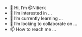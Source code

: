 - 👋 Hi, I’m @Nitierk
- 👀 I’m interested in ...
- 🌱 I’m currently learning ...
- 💞️ I’m looking to collaborate on ...
- 📫 How to reach me ...

<!---
Nitierk/Nitierk is a ✨ special ✨ repository because its `README.md` (this file) appears on your GitHub profile.
You can click the Preview link to take a look at your changes.
--->
